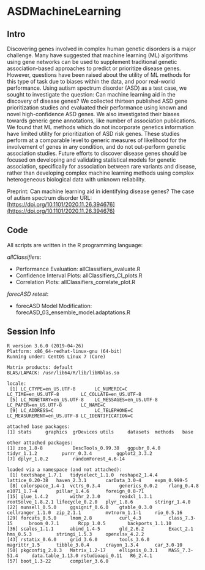 # ASDMachineLearning

## Intro

Discovering genes involved in complex human genetic disorders is a major challenge. Many have suggested that machine learning (ML) algorithms using gene networks can be used to supplement traditional genetic association-based approaches to predict or prioritize disease genes. However, questions have been raised about the utility of ML methods for this type of task due to biases within the data, and poor real-world performance. Using autism spectrum disorder (ASD) as a test case, we sought to investigate the question: Can machine learning aid in the discovery of disease genes? We collected thirteen published ASD gene prioritization studies and evaluated their performance using known and novel high-confidence ASD genes. We also investigated their biases towards generic gene annotations, like number of association publications. We found that ML methods which do not incorporate genetics information have limited utility for prioritization of ASD risk genes. These studies perform at a comparable level to generic measures of likelihood for the involvement of genes in any condition, and do not out-perform genetic association studies. Future efforts to discover disease genes should be focused on developing and validating statistical models for genetic association, specifically for association between rare variants and disease, rather than developing complex machine learning methods using complex heterogeneous biological data with unknown reliability.

Preprint: Can machine learning aid in identifying disease genes? The case of autism spectrum disorder
URL: [https://doi.org/10.1101/2020.11.26.394676](https://doi.org/10.1101/2020.11.26.394676)


## Code

All scripts are written in the R programming language: 

*allClassifiers*:
* Performance Evaluation: allClassifiers_evaluate.R 
* Confidence Interval Plots: allClassifiers_CI_plots.R
* Correlation Plots: allClassifiers_correlate_plot.R

*forecASD retest*:
* forecASD Model Modification: forecASD_03_ensemble_model.adaptations.R


## Session Info

```{r, echo=FALSE}
R version 3.6.0 (2019-04-26)
Platform: x86_64-redhat-linux-gnu (64-bit)
Running under: CentOS Linux 7 (Core)

Matrix products: default
BLAS/LAPACK: /usr/lib64/R/lib/libRblas.so

locale:
 [1] LC_CTYPE=en_US.UTF-8       LC_NUMERIC=C               LC_TIME=en_US.UTF-8        LC_COLLATE=en_US.UTF-8    
 [5] LC_MONETARY=en_US.UTF-8    LC_MESSAGES=en_US.UTF-8    LC_PAPER=en_US.UTF-8       LC_NAME=C                 
 [9] LC_ADDRESS=C               LC_TELEPHONE=C             LC_MEASUREMENT=en_US.UTF-8 LC_IDENTIFICATION=C       

attached base packages:
[1] stats     graphics  grDevices utils     datasets  methods   base     

other attached packages:
[1] zoo_1.8-8           DescTools_0.99.38   ggpubr_0.4.0        tidyr_1.1.2         purrr_0.3.4         ggplot2_3.3.2      
[7] dplyr_1.0.2         randomForest_4.6-14

loaded via a namespace (and not attached):
 [1] textshape_1.7.1   tidyselect_1.1.0  reshape2_1.4.4    lattice_0.20-38   haven_2.3.1       carData_3.0-4     expm_0.999-5     
 [8] colorspace_1.4-1  vctrs_0.3.4       generics_0.0.2    rlang_0.4.8       e1071_1.7-4       pillar_1.4.6      foreign_0.8-71   
[15] glue_1.4.2        withr_2.3.0       readxl_1.3.1      rootSolve_1.8.2.1 lifecycle_0.2.0   plyr_1.8.6        stringr_1.4.0    
[22] munsell_0.5.0     ggsignif_0.6.0    gtable_0.3.0      cellranger_1.1.0  zip_2.1.1         mvtnorm_1.1-1     rio_0.5.16       
[29] forcats_0.5.0     lmom_2.8          curl_4.3          class_7.3-15      broom_0.7.1       Rcpp_1.0.5        backports_1.1.10 
[36] scales_1.1.1      abind_1.4-5       gld_2.6.2         Exact_2.1         hms_0.5.3         stringi_1.5.3     openxlsx_4.2.2   
[43] rstatix_0.6.0     grid_3.6.0        tools_3.6.0       magrittr_1.5      tibble_3.0.4      crayon_1.3.4      car_3.0-10       
[50] pkgconfig_2.0.3   Matrix_1.2-17     ellipsis_0.3.1    MASS_7.3-51.4     data.table_1.13.0 rstudioapi_0.11   R6_2.4.1         
[57] boot_1.3-22       compiler_3.6.0  
```

